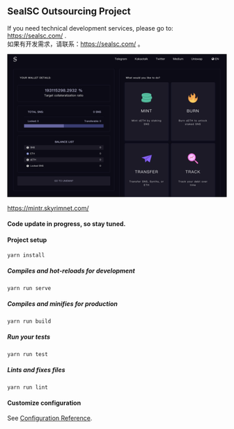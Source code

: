 ## SealSC Outsourcing Project

If you need technical development services, please go to: https://sealsc.com/  .  
如果有开发需求，请联系：https://sealsc.com/ 。

![Preview-1](./public/static/preview1.png)

https://mintr.skyrimnet.com/

#### Code update in progress, so stay tuned.

#### Project setup
```
yarn install
```

##### Compiles and hot-reloads for development
```
yarn run serve
```

##### Compiles and minifies for production
```
yarn run build
```

##### Run your tests
```
yarn run test
```

##### Lints and fixes files
```
yarn run lint
```

#### Customize configuration
See [Configuration Reference](https://cli.vuejs.org/config/).
